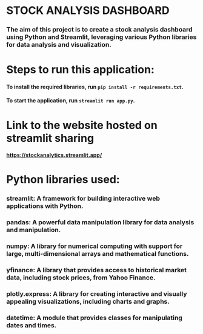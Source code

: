 # STOCK ANALYSIS DASHBOARD
### The aim of this project is to create a stock analysis dashboard using Python and Streamlit, leveraging various Python libraries for data analysis and visualization.

# Steps to run this application:
#### To install the required libraries, run `pip install -r requirements.txt`.
#### To start the application, run `streamlit run app.py`.

# Link to the website hosted on streamlit sharing
#### https://stockanalytics.streamlit.app/

# Python libraries used:

### streamlit: A framework for building interactive web applications with Python.
### pandas: A powerful data manipulation library for data analysis and manipulation.
### numpy: A library for numerical computing with support for large, multi-dimensional arrays and mathematical functions.
### yfinance: A library that provides access to historical market data, including stock prices, from Yahoo Finance.
### plotly.express: A library for creating interactive and visually appealing visualizations, including charts and graphs.
### datetime: A module that provides classes for manipulating dates and times.
